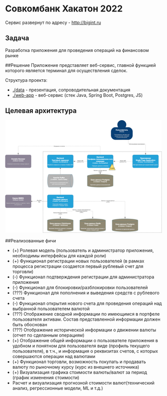 # Совкомбанк Хакатон 2022

Сервис развернут по адресу - http://bigint.ru

## Задача
Разработка приложения для проведения операций на финансовом рынке

##Решение
Приложение представляет веб-сервис, главной функцией которого является терминал для осуществления сделок.

Структура проекта:
- [./data](./data) - презентация, сопроводительная документация
- [./web-app](./web-app) - веб-сервис (стек Java, Spring Boot, Postgres, JS)


## Целевая архитектура
![alt Контекстная диаграмма](./data/present/context_diagram.png)

##Реализованные фичи

- (+) Ролевая модель (пользователь и администратор приложения, необходимы интерфейсы для каждой роли)
- (+) Функционал регистрации новых пользователей (в рамках процесса регистрации создается первый рублевый счет для торговли)
- (-) Функционал подтверждения регистрации для администратора приложения
- (-) Функционал для блокировки/разблокировки пользователей
- (???) Функционал для пополнения и выведения средств с рублевого счета
- (-) Функционал открытия нового счета для проведения операций над выбранной пользователем валютой
- (???) Отображение сводной информации по имеющимся в портфеле пользователя активам. Состав представленной информации должен быть обоснован
- (???) Отображение исторической информации о движении валюты (отчет по сделанным операциям)
- (+) Отображение общей информации о пользователе приложения в удобном и понятном для пользователя виде (профиль текущего пользователя), в т.ч., и информация о реквизитах счетов, с которых совершаются операции над валютами
- (+) Функционал торговли, возможность покупать и продавать валюту по рыночному курсу (курс из внешнего источника)
- (+) Визуализация графика стоимости валюты/валют за период (график изменения стоимости)
- Расчет и визуализация прогнозной стоимости валют(технический анализ, регрессионные модели, ML и т.д.)

